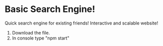 # Basic Search Engine!
Quick search engine for existing friends!
Interactive and scalable website!
1. Download the file.
2. In console type "npm start"

